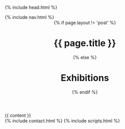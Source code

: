 <!DOCTYPE html>
<html lang="en">

{% include head.html %}

<body id="page-top" class="default-layout">
  {% include nav.html %}
  <header>
    <div class="header-content">
      {% if page.layout != 'post' %}
        <h1>{{ page.title }}</h1>
      {% else %}
        <h1>Exhibitions</h1>
      {% endif %}
    </div>
  </header>
  <section class="bg-primary" id="about">
    <div class="container">
        <div class="row">
            <div class="col-lg-8 col-lg-offset-2 text-center">
              {{ content }}
            </div>
        </div>
    </div>
  </section>
  {% include contact.html %}
  {% include scripts.html %}
</body>

</html>
